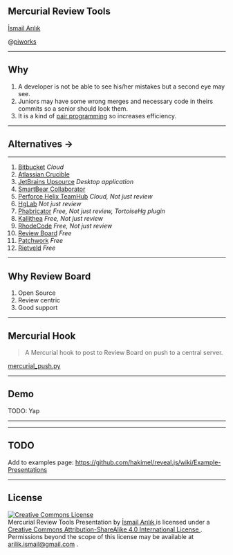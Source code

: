 ## Mercurial Review Tools

[İsmail Arılık](https://ismailarilik.com/)

@[piworks](https://www.piworks.net/)

---

## Why

1. A developer is not be able to see his/her mistakes but a second eye may see.
2. Juniors may have some wrong merges and necessary code in theirs commits so a senior should look them.
3. It is a kind of [pair programming](https://www.wikiwand.com/en/Pair_programming) so increases efficiency.

---

## Alternatives &#8594;

---

1. [Bitbucket](https://bitbucket.org/product/) *Cloud*
2. [Atlassian Crucible](https://www.atlassian.com/software/crucible)
3. [JetBrains Upsource](https://www.jetbrains.com/upsource/) *Desktop application*
4. [SmartBear Collaborator](https://smartbear.com/product/collaborator/overview/)
5. [Perforce Helix TeamHub](https://www.perforce.com/products/helix-teamhub) *Cloud, Not just review*
6. [HgLab](https://hglabhq.com/) *Not just review*
7. [Phabricator](https://www.phacility.com/phabricator/) *Free, Not just review, TortoiseHg plugin*
8. [Kallithea](https://kallithea-scm.org/) *Free, Not just review*
9. [RhodeCode](https://rhodecode.com/features/productivity) *Free, Not just review*
10. [Review Board](https://www.reviewboard.org/) *Free*
11. [Patchwork](http://jk.ozlabs.org/projects/patchwork/) *Free*
12. [Rietveld](https://github.com/rietveld-codereview/rietveld) *Free*

---

## Why Review Board

1. Open Source
2. Review centric
3. Good support

---

## Mercurial Hook

> A Mercurial hook to post to Review Board on push to a central server.

[mercurial_push.py](https://github.com/misery/ExtendedApproval/blob/master/contrib/mercurial_push.py)

---

## Demo

TODO: Yap

---

<!-- .slide: data-background-iframe="https://www.reviewboard.org/" data-background-interactive -->

---

## TODO

Add to examples page: https://github.com/hakimel/reveal.js/wiki/Example-Presentations

---

## License

<a
    rel="license"
    href="http://creativecommons.org/licenses/by-sa/4.0/">
    <img
        alt="Creative Commons License"
        style="border-width:0"
        src="https://i.creativecommons.org/l/by-sa/4.0/88x31.png" />
</a>
<br />
<span
    xmlns:dct="http://purl.org/dc/terms/"
    property="dct:title">
    Mercurial Review Tools Presentation
</span>
by
<a
    xmlns:cc="http://creativecommons.org/ns#"
    href="https://ismailarilik.com/mercurial-review-tools-presentation/"
    property="cc:attributionName"
    rel="cc:attributionURL">
    İsmail Arılık
</a>
is licensed under a
<a
    rel="license"
    href="http://creativecommons.org/licenses/by-sa/4.0/">
    Creative Commons Attribution-ShareAlike 4.0 International License
</a>
.
<br />
Permissions beyond the scope of this license may be available at
<a
    xmlns:cc="http://creativecommons.org/ns#"
    href="mailto:arilik.ismail@gmail.com"
    rel="cc:morePermissions">
    arilik.ismail@gmail.com
</a>
.
